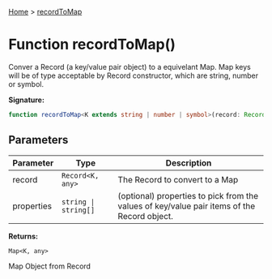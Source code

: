 [Home](../index.md) &gt; [recordToMap](./recordtomap_1.md)

# Function recordToMap()

Conver a Record (a key/value pair object) to a equivelant Map. Map keys will be of type acceptable by Record constructor, which are string, number or symbol.

<b>Signature:</b>

```typescript
function recordToMap<K extends string | number | symbol>(record: Record<K, any>, properties?: string | string[]): Map<K, any>;
```

## Parameters

|  Parameter | Type | Description |
|  --- | --- | --- |
|  record | `Record<K, any>` | The Record to convert to a Map |
|  properties | `string \| string[]` | (optional) properties to pick from the values of key/value pair items of the Record object. |

<b>Returns:</b>

`Map<K, any>`

Map Object from Record

